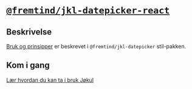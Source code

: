 # [`@fremtind/jkl-datepicker-react`](https://fremtind.github.io/jokul/components/datepicker/)

## Beskrivelse

[Bruk og prinsipper](https://fremtind.github.io/jokul/components/datepicker/) er beskrevet i `@fremtind/jkl-datepicker` stil-pakken.

## Kom i gang

[Lær hvordan du kan ta i bruk Jøkul](https://fremtind.github.io/jokul/developer/getting-started/)
